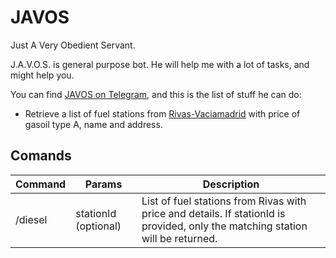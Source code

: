 # JAVOS

Just A Very Obedient Servant.

J.A.V.O.S. is general purpose bot. He will help me with a lot of tasks, and might help you.

You can find [JAVOS on Telegram](https://t.me/javosbot), and this is the list of stuff he can do:

- Retrieve a list of fuel stations from [Rivas-Vaciamadrid](https://en.wikipedia.org/wiki/Rivas-Vaciamadrid) with price of gasoil type A, name and address.

## Comands

| Command | Params | Description |
|-|-|-|
| /diesel | stationId (optional) | List of fuel stations from Rivas with price and details. If stationId is provided, only the matching station will be returned. |
